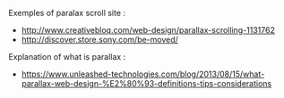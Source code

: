 Exemples of paralax scroll site :
* http://www.creativebloq.com/web-design/parallax-scrolling-1131762
* http://discover.store.sony.com/be-moved/

Explanation of what is parallax :
* https://www.unleashed-technologies.com/blog/2013/08/15/what-parallax-web-design-%E2%80%93-definitions-tips-considerations